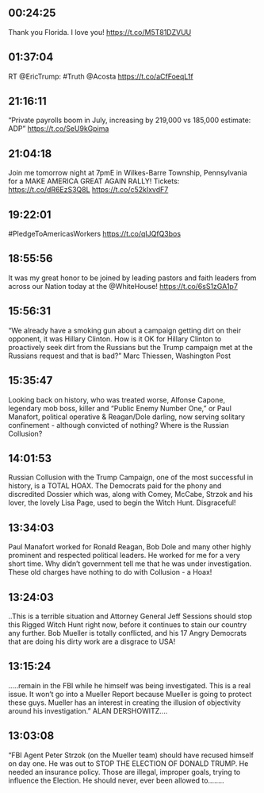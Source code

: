 ## 00:24:25
Thank you Florida. I love you!
https://t.co/M5T81DZVUU
## 01:37:04
RT @EricTrump: #Truth @Acosta https://t.co/aCfFoeqL1f
## 21:16:11
“Private payrolls boom in July, increasing by 219,000 vs 185,000 estimate: ADP” https://t.co/SeU9kGpima
## 21:04:18
Join me tomorrow night at 7pmE in Wilkes-Barre Township, Pennsylvania for a MAKE AMERICA GREAT AGAIN RALLY! Tickets: https://t.co/dR6EzS3Q8L https://t.co/c52kIxvdF7
## 19:22:01
#PledgeToAmericasWorkers https://t.co/qIJQfQ3bos
## 18:55:56
It was my great honor to be joined by leading pastors and faith leaders from across our Nation today at the @WhiteHouse! https://t.co/6sS1zGA1p7
## 15:56:31
“We already have a smoking gun about a campaign getting dirt on their opponent, it was Hillary Clinton. How is it OK for Hillary Clinton to proactively seek dirt from the Russians but the Trump campaign met at the Russians request and that is bad?” Marc Thiessen, Washington Post
## 15:35:47
Looking back on history, who was treated worse, Alfonse Capone, legendary mob boss, killer and “Public Enemy Number One,” or Paul Manafort, political operative &amp; Reagan/Dole darling, now serving solitary confinement - although convicted of nothing? Where is the Russian Collusion?
## 14:01:53
Russian Collusion with the Trump Campaign, one of the most successful in history, is a TOTAL HOAX. The Democrats paid for the phony and discredited Dossier which was, along with Comey, McCabe, Strzok and his lover, the lovely Lisa Page, used to begin the Witch Hunt. Disgraceful!
## 13:34:03
Paul Manafort worked for Ronald Reagan, Bob Dole and many other highly prominent and respected political leaders. He worked for me for a very short time. Why didn’t government tell me that he was under investigation. These old charges have nothing to do with Collusion - a Hoax!
## 13:24:03
..This is a terrible situation and Attorney General Jeff Sessions should stop this Rigged Witch Hunt right now, before it continues to stain our country any further. Bob Mueller is totally conflicted, and his 17 Angry Democrats that are doing his dirty work are a disgrace to USA!
## 13:15:24
.....remain in the FBI while he himself was being investigated. This is a real issue. It won’t go into a Mueller Report because Mueller is going to protect these guys. Mueller has an interest in creating the illusion of objectivity around his investigation.” ALAN DERSHOWITZ....
## 13:03:08
“FBI Agent Peter Strzok (on the Mueller team) should have recused himself on day one. He was out to STOP THE ELECTION OF DONALD TRUMP. He needed an insurance policy. Those are illegal, improper goals, trying to influence the Election. He should never, ever been allowed to........
